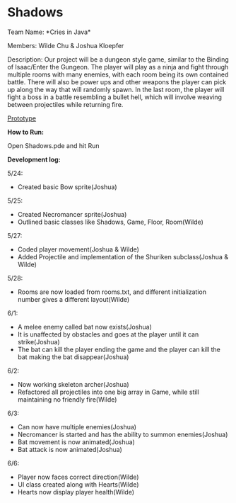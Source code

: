 # Shadows
Team Name: \*Cries in Java\*

Members: Wilde Chu & Joshua Kloepfer

Description: Our project will be a dungeon style game, similar to the Binding of Isaac/Enter the Gungeon.  The player will play as a ninja and fight through multiple rooms with many enemies, with each room being its own contained battle. There will also be power ups and other weapons the player can pick up along the way that will randomly spawn. In the last room, the player will fight a boss in a battle resembling a bullet hell, which will involve weaving between projectiles while returning fire.

[Prototype](https://docs.google.com/document/d/1um9NYU4VOosW5PTzd0VpSnWpZxrdpRQoRMOCysq01pk/edit?usp=sharing)


**How to Run:**

Open Shadows.pde and hit Run


**Development log:**

5/24:
- Created basic Bow sprite(Joshua)

5/25:
- Created Necromancer sprite(Joshua)
- Outlined basic classes like Shadows, Game, Floor, Room(Wilde)

5/27:
- Coded player movement(Joshua & Wilde)
- Added Projectile and implementation of the Shuriken subclass(Joshua & Wilde)

5/28:
- Rooms are now loaded from rooms.txt, and different initialization number gives a different layout(Wilde)

6/1:
- A melee enemy called bat now exists(Joshua)
- It is unaffected by obstacles and goes at the player until it can strike(Joshua)
- The bat can kill the player ending the game and the player can kill the bat making the bat disappear(Joshua)

6/2:
- Now working skeleton archer(Joshua)
- Refactored all projectiles into one big array in Game, while still maintaining no friendly fire(Wilde)

6/3:
- Can now have multiple enemies(Joshua)
- Necromancer is started and has the ability to summon enemies(Joshua)
- Bat movement is now animated(Joshua)
- Bat attack is now animated(Joshua)

6/6:
- Player now faces correct direction(Wilde)
- UI class created along with Hearts(Wilde)
- Hearts now display player health(Wilde)

